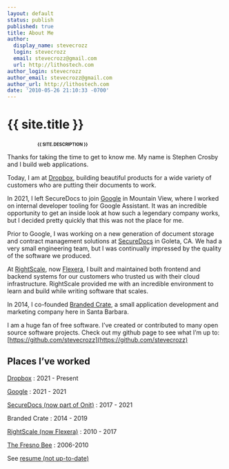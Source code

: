```yaml
---
layout: default
status: publish
published: true
title: About Me
author:
  display_name: stevecrozz
  login: stevecrozz
  email: stevecrozz@gmail.com
  url: http://lithostech.com
author_login: stevecrozz
author_email: stevecrozz@gmail.com
author_url: http://lithostech.com
date: '2010-05-26 21:10:33 -0700'
---
```


<div itemscope itemtype="http://schema.org/Blog">
  <meta itemprop="url" content="http://lithostech.com" />
  <h1 itemprop="name">{{ site.title }}</h1>
  <p style="font-variant-caps: all-petite-caps; margin: 10px 70px; font-weight: bold" itemprop="description">{{ site.description }}</p>
</div>

Thanks for taking the time to get to know me. My name is Stephen Crosby and I
build web applications.

Today, I am at [Dropbox](https://www.dropbox.com), building beautiful products
for a wide variety of customers who are putting their documents to work.

In 2021, I left SecureDocs to join [Google](https://www.google.com) in Mountain
View, where I worked on internal developer tooling for Google Assistant. It was
an incredible opportunity to get an inside look at how such a legendary company
works, but I decided pretty quickly that this was not the place for me.

Prior to Google, I was working on a new generation of document storage and
contract management solutions at [SecureDocs](https://www.securedocs.com) in
Goleta, CA. We had a very small engineering team, but I was continually
impressed by the quality of the software we produced.

At [RightScale](https://www.rightscale.com), now
[Flexera](https://www.flexera.com), I built and maintained both frontend and
backend systems for our customers who trusted us with their cloud
infrastructure. RightScale provided me with an incredible environment to learn
and build while writing software that scales.

In 2014, I co-founded [Branded Crate](http://www.brandedcrate.com/), a
small application development and marketing company here in Santa
Barbara.

I am a huge fan of free software. I’ve created or contributed to many
open source software projects. Check out my github page to see what I’m
up to: [https://github.com/stevecrozz](https://github.com/stevecrozz)


## Places I’ve worked

[Dropbox](https://www.dropbox.com)
 : 2021 - Present

[Google](https://www.google.com)
 : 2021 - 2021

[SecureDocs (now part of Onit)](https://www.securedocs.com/)
 : 2017 - 2021

Branded Crate
 : 2014 - 2019

[RightScale (now Flexera)](https://www.flexera.com/)
 : 2010 - 2017

[The Fresno Bee](https://www.fresnobee.com/)
 : 2006-2010

See [resume (not up-to-date)][1]

[1]:/static/resume-2021-07-20.pdf
